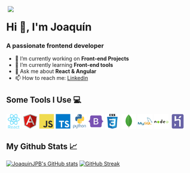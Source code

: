 <img align='right' src="https://user-images.githubusercontent.com/72035330/160853898-62bf462e-dd41-45d4-8dbf-e26e9dbd08f8.gif" width="500">

<h1 align="left">Hi 👋, I'm Joaquín</h1>
<h3 align="left">A passionate frontend developer</h3>

- 🔭 I’m currently working on **Front-end Projects**
- 🌱 I’m currently learning **Front-end tools**
- 💬 Ask me about **React & Angular**
- 📫 How to reach me: [Linkedin](https://www.linkedin.com/in/joaqu%C3%ADn-javier-pastore-barrios/)

<h2>Some Tools I Use 💻</h2>
<p align="left">
  <img src="https://raw.githubusercontent.com/devicons/devicon/master/icons/react/react-original-wordmark.svg" alt="react" width="40" height="40" />
  <img src="https://raw.githubusercontent.com/devicons/devicon/master/icons/angularjs/angularjs-original.svg" alt="angular-js" width="40" height="40" />
  <img src="https://raw.githubusercontent.com/devicons/devicon/master/icons/javascript/javascript-original.svg" alt="javascript" width="40" height="40" />
  <img src="https://raw.githubusercontent.com/devicons/devicon/master/icons/typescript/typescript-original.svg" alt="typescript" width="40" height="40" />
  <img src="https://raw.githubusercontent.com/devicons/devicon/master/icons/python/python-original-wordmark.svg" alt="python" width="40" height="40" />
  <img src="https://raw.githubusercontent.com/devicons/devicon/master/icons/bootstrap/bootstrap-plain.svg" alt="bootstrap" width="40" height="40" />
  <img src="https://raw.githubusercontent.com/devicons/devicon/master/icons/css3/css3-original-wordmark.svg" alt="css3" width="40" height="40" />
  <img src="https://raw.githubusercontent.com/devicons/devicon/master/icons/mongodb/mongodb-original.svg" alt="mongodb" width="40" height="40" />
  <img src="https://raw.githubusercontent.com/devicons/devicon/master/icons/mysql/mysql-original-wordmark.svg" alt="mysql" width="40" height="40" />
  <img src="https://raw.githubusercontent.com/devicons/devicon/master/icons/nodejs/nodejs-original-wordmark.svg" alt="nodejs" width="40" height="40" />
  <img src="https://raw.githubusercontent.com/devicons/devicon/master/icons/heroku/heroku-plain.svg" alt="heroku" width="40" height="40" />
</p>


<h2> My Github Stats 📈</h2> 

[![JoaquinJPB's GitHub stats](https://github-readme-stats.vercel.app/api?username=joaquinjpb&theme=github_dark)](https://github.com/joaquijpb/github-readme-stats)
[![GitHub Streak](https://github-readme-streak-stats.herokuapp.com?user=joaquinjpb&theme=github-dark-blue&date_format=M%20j%5B%2C%20Y%5D)](https://git.io/streak-stats)
